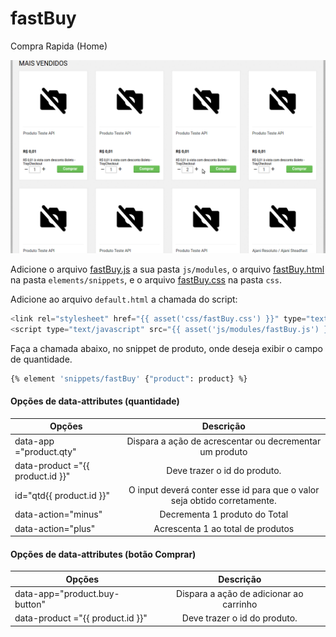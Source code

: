 # fastBuy
Compra Rapida (Home)

![example](https://github.com/TaahSene/opencode-components/blob/master/fastBuy/example.gif)

Adicione o arquivo [fastBuy.js](https://github.com/TaahSene/opencode-components/blob/master/fastBuy/js/molules/fastBuy.js) a sua pasta `js/modules`, o arquivo [fastBuy.html](https://github.com/TaahSene/opencode-components/blob/master/fastBuy/elements/snippets/fastBuy.html) na pasta `elements/snippets`, e o arquivo [fastBuy.css](https://github.com/TaahSene/opencode-components/blob/master/fastBuy/css/fastBuy.css) na pasta `css`.

Adicione ao arquivo `default.html` a chamada do script:

```javascript
<link rel="stylesheet" href="{{ asset('css/fastBuy.css') }}" type="text/css">
<script type="text/javascript" src="{{ asset('js/modules/fastBuy.js') }}"></script>
```

Faça a chamada abaixo, no snippet de produto, onde deseja exibir o campo de quantidade.

```sh
{% element 'snippets/fastBuy' {"product": product} %}
```

#### Opções de data-attributes (quantidade)

| Opções        | Descrição     |
| ------------- |:-------------:|
| data-app ="product.qty" | Dispara a ação de acrescentar ou decrementar um produto |
| data-product ="{{ product.id }}" | Deve trazer o id do produto.  |
| id="qtd{{ product.id }}" | O input deverá conter esse id para que o valor seja obtido corretamente.|
| data-action="minus" | Decrementa 1 produto do Total |
| data-action="plus"| Acrescenta 1 ao total de produtos|

#### Opções de data-attributes (botão Comprar)

| Opções        | Descrição     |
| ------------- |:-------------:|
| data-app="product.buy-button" | Dispara a ação de adicionar ao carrinho |
| data-product ="{{ product.id }}" | Deve trazer o id do produto.  |
